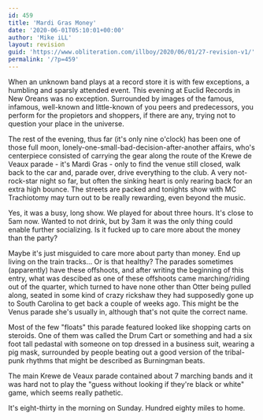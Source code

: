 ```yaml
---
id: 459
title: 'Mardi Gras Money'
date: '2020-06-01T05:10:01+00:00'
author: 'Mike iLL'
layout: revision
guid: 'https://www.obliteration.com/illboy/2020/06/01/27-revision-v1/'
permalink: '/?p=459'
---
```


When an unknown band plays at a record store it is with few exceptions, a humbling and sparsly attended event. This evening at Euclid Records in New Oreans was no exception. Surrounded by images of the famous, infamous, well-known and little-known of you peers and predecessors, you perform for the propietors and shoppers, if there are any, trying not to question your place in the universe.

The rest of the evening, thus far (it's only nine o'clock) has been one of those full moon, lonely-one-small-bad-decision-after-another affairs, who's centerpiece consisted of carrying the gear along the route of the Krewe de Veaux parade - it's Mardi Gras - only to find the venue still closed, walk back to the car and, parade over, drive everything to the club. A very not-rock-star night so far, but often the sinking heart is only rearing back for an extra high bounce. The streets are packed and tonights show with MC Trachiotomy may turn out to be really rewarding, even beyond the music.

Yes, it was a busy, long show. We played for about three hours. It's close to 5am now. Wanted to not drink, but by 3am it was the only thing  could enable further socializing. Is it fucked up to care more about the money than the party?

Maybe it's just misguided to care more about party than money. End up living on the train tracks... Or is that healthy? The parades sometimes (apparently) have these offshoots, and after writing the beginning of this entry, what was descibed as one of these offshoots came marching/riding out of the quarter, which turned to have none other than Otter being pulled along, seated in some kind of crazy rickshaw they had supposedly gone up to South Carolina to get back a couple of weeks ago. This might be the Venus parade she's usually in, although that's not quite the correct name.

Most of the few "floats" this parade featured looked like shopping carts on steroids. One of them was called the Drum Cart or something and had a six foot tall pedastal with someone on top dressed in a business suit, wearing a pig mask, surrounded by people beating out a good version of the tribal-punk rhythms that might be described as Burningman beats.

The main Krewe de Veaux parade contained about 7 marching bands and it was hard not to play the "guess without looking if they're black or white" game, which seems really pathetic.

It's eight-thirty in the morning on Sunday. Hundred eighty miles to home.